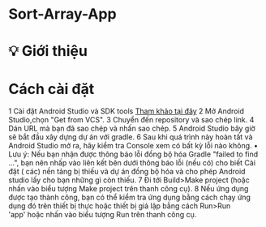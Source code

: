 # Sort-Array-App
# 💡 Giới thiệu
# Cách cài đặt
  1   Cài đặt Android Studio và SDK tools [Tham khảo tại đây](https://developer.android.com/studio?gclid=CjwKCAjwq4imBhBQEiwA9Nx1BgTWyb1lLl-i72kv1Nw8vNreUvAvxYstOFUOEDnkhKSKXkcHIeQwSRoCJswQAvD_BwE&gclsrc=aw.ds)
  2	  Mở Android Studio,chọn "Get from VCS".
	3	  Chuyển đến repository và sao chép link.
	4	  Dán URL mà bạn đã sao chép và nhấn sao chép.
	5	  Android Studio bây giờ sẽ bắt đầu xây dựng dự án với gradle.
	6	  Sau khi quá trình này hoàn tất và Android Studio mở ra, hãy kiểm tra Console xem có bất kỳ lỗi nào không.
	•	  Lưu ý: Nếu bạn nhận được thông báo lỗi đồng bộ hóa Gradle "failed to find ...", bạn nên nhấp vào liên kết bên dưới thông báo lỗi (nếu có) cho biết Cài đặt ( các) nền tảng bị thiếu và dự án đồng bộ hóa và cho phép Android studio lấy cho bạn những gì còn thiếu.
	7	  Đi tới Build>Make project (hoặc nhấn vào biểu tượng Make project trên thanh công cụ).
	8  	Nếu ứng dụng được tạo thành công, bạn có thể kiểm tra ứng dụng bằng cách chạy ứng dụng đó trên thiết bị thực hoặc thiết bị giả lập bằng cách Run>Run 'app' hoặc nhấn vào biểu tượng Run trên thanh công cụ.

